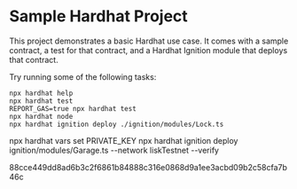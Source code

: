 # Sample Hardhat Project

This project demonstrates a basic Hardhat use case. It comes with a sample contract, a test for that contract, and a Hardhat Ignition module that deploys that contract.

Try running some of the following tasks:

```shell
npx hardhat help
npx hardhat test
REPORT_GAS=true npx hardhat test
npx hardhat node
npx hardhat ignition deploy ./ignition/modules/Lock.ts
```
npx hardhat vars set PRIVATE_KEY
npx hardhat ignition deploy ignition/modules/Garage.ts --network liskTestnet --verify

88cce449dd8ad6b3c2f6861b84888c316e0868d9a1ee3acbd09b2c58cfa7b46c
